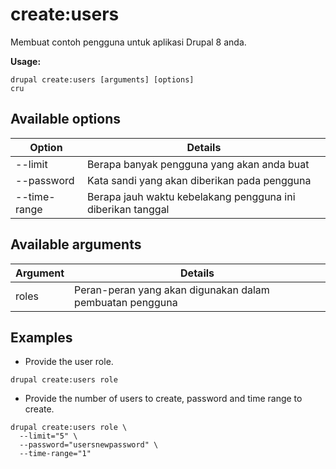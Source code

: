 # create:users
Membuat contoh pengguna untuk aplikasi Drupal 8 anda.

**Usage:**
```
drupal create:users [arguments] [options]
cru
```

## Available options
Option | Details
-------|-------------
--limit | Berapa banyak pengguna yang akan anda buat
--password | Kata sandi yang akan diberikan pada pengguna
--time-range | Berapa jauh waktu kebelakang pengguna ini diberikan tanggal

## Available arguments
Argument | Details
---------|-------------
roles | Peran-peran yang akan digunakan dalam pembuatan pengguna

## Examples
* Provide the user role.
```
drupal create:users role
```
* Provide the number of users to create, password and time range to create.
```
drupal create:users role \
  --limit="5" \
  --password="usersnewpassword" \
  --time-range="1"
```
